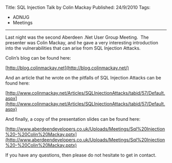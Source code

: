 Title: SQL Injection Talk by Colin Mackay
Published: 24/9/2010
Tags:
- ADNUG
- Meetings
---

Last night was the second Aberdeen .Net User Group Meeting.  The presenter was Colin Mackay, and he gave a very interesting introduction into the vulnerabilities that can arise from SQL Injection Attacks.

Colin’s blog can be found here:

[http://blog.colinmackay.net](http://blog.colinmackay.net/)

And an article that he wrote on the pitfalls of SQL Injection Attacks can be found here:

[http://www.colinmackay.net/Articles/SQLInjectionAttacks/tabid/57/Default.aspx](http://www.colinmackay.net/Articles/SQLInjectionAttacks/tabid/57/Default.aspx)

And finally, a copy of the presentation slides can be found here:

[http://www.aberdeendevelopers.co.uk/Uploads/Meetings/Sql%20Injection%20-%20Colin%20Mackay.pptx](http://www.aberdeendevelopers.co.uk/Uploads/Meetings/Sql%20Injection%20-%20Colin%20Mackay.pptx)

If you have any questions, then please do not hesitate to get in contact.
